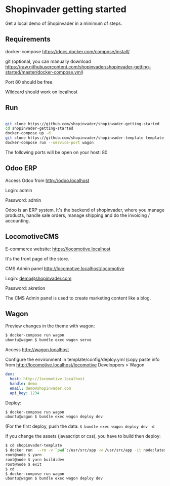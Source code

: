 # Shopinvader getting started

Get a local demo of Shopinvader in a minimum of steps.

## Requirements

docker-compose https://docs.docker.com/compose/install/

git (optional, you can manually download https://raw.githubusercontent.com/shopinvader/shopinvader-getting-started/master/docker-compose.yml)

Port 80 should be free.

Wildcard should work on localhost


## Run


```bash

git clone https://github.com/shopinvader/shopinvader-getting-started
cd shopinvader-getting-started
docker-compose up -d
git clone https://github.com/shopinvader/shopinvader-template template
docker-compose run --service-port wagon

```

The following ports will be open on your host: 80


## Odoo ERP

Access Odoo from http://odoo.localhost

Login: admin

Password: admin

Odoo is an ERP system. It's the backend of shopinvader, where you manage products, handle sale orders, manage shipping and do the invoicing / accounting.

## LocomotiveCMS

E-commerce website: https://locomotive.localhost

It's the front page of the store.

CMS Admin panel http://locomotive.localhost/locomotive

Login: demo@shopinvader.com

Password: akretion

The CMS Admin panel is used to create marketing content like a blog.

## Wagon

Preview changes in the theme with wagon:

```sh
$ docker-compose run wagon
ubuntu@wagon $ bundle exec wagon serve 
```
Access http://wagon.localhost

Configure the environment in template/config/deploy.yml
(copy paste info from http://locomotive.localhost/locomotive Developpers > Wagon

```yaml
dev:
  host: http://locomotive.localhost
  handle: demo
  email: demo@shopinvader.com
  api_key: 1234
  ``` 

Deploy:
```sh
$ docker-compose run wagon
ubuntu@wagon $ bundle exec wagon deploy dev
```
(For the first deploy, push the data: `$ bundle exec wagon deploy dev -d` 

If you change the assets (javascript or css), you have to build then deploy:
```sh
$ cd shopinvader-template
$ docker run  --rm -v `pwd`:/usr/src/app -w /usr/src/app -it node:latest bash
root@node $ yarn
root@node $ yarn build:dev
root@node $ exit
$ cd ..
$ docker-compose run wagon
ubuntu@wagon $ bundle exec wagon deploy dev
```
